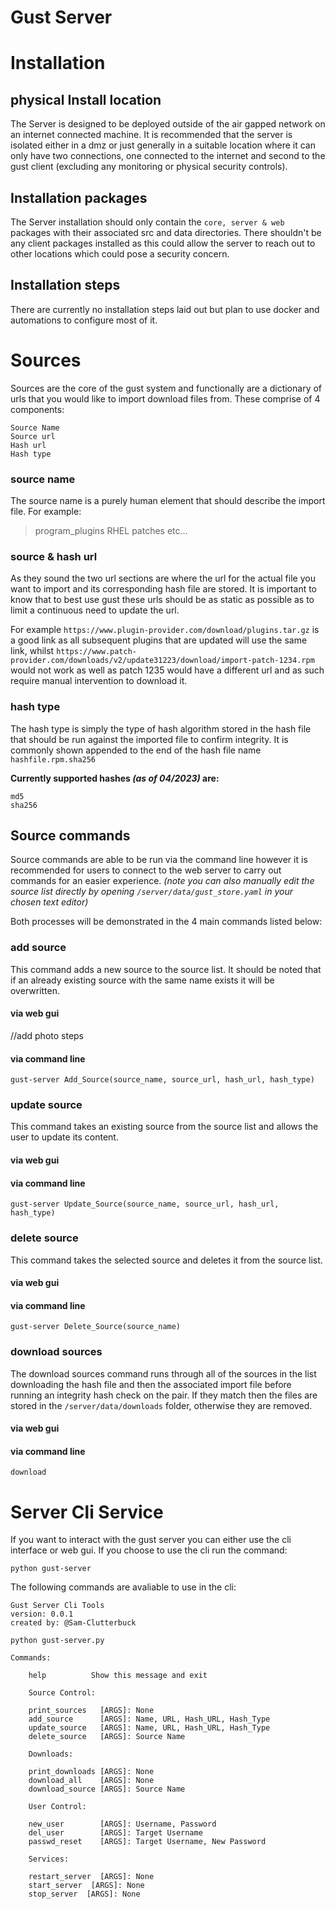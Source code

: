 # Gust Server
# Installation
## physical Install location

The Server is designed to be deployed outside of the air gapped network on an internet connected machine. It is recommended that the server is isolated either in a dmz or just generally in a suitable location where it can only have two connections, one connected to the internet and second to the gust client (excluding any monitoring or physical security controls).

## Installation packages
The Server installation should only contain the `core, server & web` packages with their associated src and data directories. There shouldn't be any client packages installed as this could allow the server to reach out to other locations which could pose a security concern.

## Installation steps
There are currently no installation steps laid out but plan to use docker and automations to configure most of it.

# Sources
Sources are the core of the gust system and functionally are a dictionary of urls that you would like to import download files from. These comprise of 4 components:
```
Source Name
Source url
Hash url
Hash type
```
### source name
The source name is a purely human element that should describe the import file. For example:
>program_plugins
>RHEL patches
>etc...
### source & hash url
As they sound the two url sections are where the url for the actual file you want to import and its corresponding hash file are stored. It is important to know that to best use gust these urls should be as static as possible as to limit a continuous need to update the url. 

For example `https://www.plugin-provider.com/download/plugins.tar.gz` is a good link as all subsequent plugins that are updated will use the same link, whilst `https://www.patch-provider.com/downloads/v2/update31223/download/import-patch-1234.rpm` would not work as well as patch 1235 would have a different url and as such require manual intervention to download it.
### hash type
The hash type is simply the type of hash algorithm stored in the hash file that should be run against the imported file to confirm integrity. It is commonly shown appended to the end of the hash file name `hashfile.rpm.sha256` 

**Currently supported hashes *(as of 04/2023)* are:**
```
md5
sha256
```
## Source commands
Source commands are able to be run via the command line however it is recommended for users to connect to the web server to carry out commands for an easier experience. 
*(note you can also manually edit the source list directly by opening `/server/data/gust_store.yaml` in your chosen text editor)*

Both processes will be demonstrated in the 4 main commands listed below:
### add source
This command adds a new source to the source list. It should be noted that if an already existing source with the same name exists it will be overwritten.
#### via web gui
//add photo steps
#### via command line
```
gust-server Add_Source(source_name, source_url, hash_url, hash_type)
```
### update source
This command takes an existing source from the source list and allows the user to update its content. 
#### via web gui
#### via command line
```
gust-server Update_Source(source_name, source_url, hash_url, hash_type)
```
### delete source
This command takes the selected source and deletes it from the source list. 
#### via web gui
#### via command line
```
gust-server Delete_Source(source_name)
```
### download sources
The download sources command runs through all of the sources in the list downloading the hash file and then the associated import file before running an integrity hash check on the pair. If they match then the files are stored in the `/server/data/downloads` folder, otherwise they are removed.
#### via web gui
#### via command line
```
download
```

# Server Cli Service
If you want to interact with the gust server you can either use the cli interface or web gui. If you choose to use the cli run the command:
```
python gust-server
```

The following commands are avaliable to use in the cli:
```
Gust Server Cli Tools
version: 0.0.1
created by: @Sam-Clutterbuck

python gust-server.py 

Commands:

    help          Show this message and exit

    Source Control:

    print_sources   [ARGS]: None
    add_source      [ARGS]: Name, URL, Hash_URL, Hash_Type
    update_source   [ARGS]: Name, URL, Hash_URL, Hash_Type
    delete_source   [ARGS]: Source Name

    Downloads:

    print_downloads [ARGS]: None
    download_all    [ARGS]: None
    download_source [ARGS]: Source Name

    User Control:

    new_user        [ARGS]: Username, Password
    del_user        [ARGS]: Target Username
    passwd_reset    [ARGS]: Target Username, New Password

    Services:

    restart_server  [ARGS]: None
    start_server  [ARGS]: None
    stop_server  [ARGS]: None

```